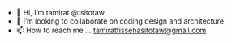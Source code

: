 - 👋 Hi, I’m tamirat @tsitotaw
- 💞️ I’m looking to collaborate on coding design and architecture
- 📫 How to reach me ... tamiratfissehasitotaw@gmail.com

